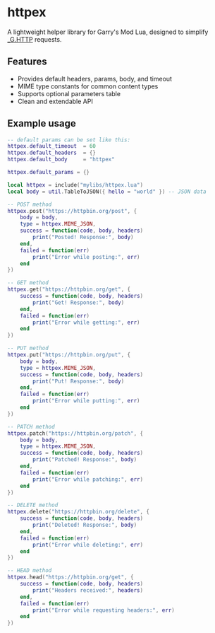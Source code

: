 # httpex

A lightweight helper library for Garry's Mod Lua, designed to simplify [_G.HTTP](https://wiki.facepunch.com/gmod/Global.HTTP) requests.

## Features

- Provides default headers, params, body, and timeout
- MIME type constants for common content types
- Supports optional parameters table
- Clean and extendable API

## Example usage

```lua
-- default params can be set like this:
httpex.default_timeout  = 60
httpex.default_headers  = {}
httpex.default_body     = "httpex"

httpex.default_params = {}
```

```lua
local httpex = include("mylibs/httpex.lua")
local body = util.TableToJSON({ hello = "world" }) -- JSON data

-- POST method
httpex.post("https://httpbin.org/post", {
    body = body,
    type = httpex.MIME_JSON,
    success = function(code, body, headers)
        print("Posted! Response:", body)
    end,
    failed = function(err)
        print("Error while posting:", err)
    end
})

-- GET method
httpex.get("https://httpbin.org/get", {
    success = function(code, body, headers)
        print("Get! Response:", body)
    end,
    failed = function(err)
        print("Error while getting:", err)
    end
})

-- PUT method
httpex.put("https://httpbin.org/put", {
    body = body,
    type = httpex.MIME_JSON,
    success = function(code, body, headers)
        print("Put! Response:", body)
    end,
    failed = function(err)
        print("Error while putting:", err)
    end
})

-- PATCH method
httpex.patch("https://httpbin.org/patch", {
    body = body,
    type = httpex.MIME_JSON,
    success = function(code, body, headers)
        print("Patched! Response:", body)
    end,
    failed = function(err)
        print("Error while patching:", err)
    end
})

-- DELETE method
httpex.delete("https://httpbin.org/delete", {
    success = function(code, body, headers)
        print("Deleted! Response:", body)
    end,
    failed = function(err)
        print("Error while deleting:", err)
    end
})

-- HEAD method
httpex.head("https://httpbin.org/get", {
    success = function(code, body, headers)
        print("Headers received:", headers)
    end,
    failed = function(err)
        print("Error while requesting headers:", err)
    end
})
```